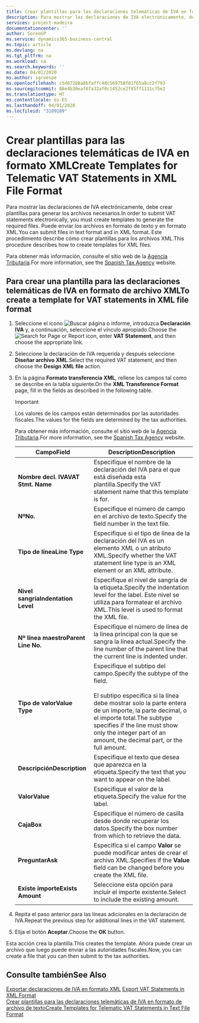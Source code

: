 ```yaml
---
title: Crear plantillas para las declaraciones telemáticas de IVA en formato XML
description: Para mostrar las declaraciones de IVA electrónicamente, debe crear plantillas para generar los archivos necesarios. Puede enviar los archivos en formato de texto y en formato XML. Este procedimiento describe cómo crear plantillas para los archivos XML.
services: project-madeira
documentationcenter: ''
author: SorenGP
ms.service: dynamics365-business-central
ms.topic: article
ms.devlang: na
ms.tgt_pltfrm: na
ms.workload: na
ms.search.keywords: ''
ms.date: 04/01/2020
ms.author: sgroespe
ms.openlocfilehash: c5d07288a8bfaffc48c569758f81f65a8cc2f793
ms.sourcegitcommit: 88e4b30eaf6fa32af0c1452ce2f85ff1111c75e2
ms.translationtype: HT
ms.contentlocale: es-ES
ms.lasthandoff: 04/01/2020
ms.locfileid: "3189189"
---
```

# <a name="create-templates-for-telematic-vat-statements-in-xml-file-format"></a><span data-ttu-id="43f7f-105">Crear plantillas para las declaraciones telemáticas de IVA en formato XML</span><span class="sxs-lookup"><span data-stu-id="43f7f-105">Create Templates for Telematic VAT Statements in XML File Format</span></span>
<span data-ttu-id="43f7f-106">Para mostrar las declaraciones de IVA electrónicamente, debe crear plantillas para generar los archivos necesarios.</span><span class="sxs-lookup"><span data-stu-id="43f7f-106">In order to submit VAT statements electronically, you must create templates to generate the required files.</span></span> <span data-ttu-id="43f7f-107">Puede enviar los archivos en formato de texto y en formato XML.</span><span class="sxs-lookup"><span data-stu-id="43f7f-107">You can submit files in text format and in XML format.</span></span> <span data-ttu-id="43f7f-108">Este procedimiento describe cómo crear plantillas para los archivos XML.</span><span class="sxs-lookup"><span data-stu-id="43f7f-108">This procedure describes how to create templates for XML files.</span></span>  

<span data-ttu-id="43f7f-109">Para obtener más información, consulte el sitio web de la [Agencia Tributaria](https://go.microsoft.com/fwlink/?LinkID=238181).</span><span class="sxs-lookup"><span data-stu-id="43f7f-109">For more information, see the [Spanish Tax Agency](https://go.microsoft.com/fwlink/?LinkID=238181) website.</span></span>  

## <a name="to-create-a-template-for-vat-statements-in-xml-file-format"></a><span data-ttu-id="43f7f-110">Para crear una plantilla para las declaraciones telemáticas de IVA en formato de archivo XML</span><span class="sxs-lookup"><span data-stu-id="43f7f-110">To create a template for VAT statements in XML file format</span></span>  

1.  <span data-ttu-id="43f7f-111">Seleccione el icono ![Buscar página o informe](../../media/ui-search/search_small.png "Icono Buscar página o informe"), introduzca **Declaración IVA** y, a continuación, seleccione el vínculo apropiado.</span><span class="sxs-lookup"><span data-stu-id="43f7f-111">Choose the ![Search for Page or Report](../../media/ui-search/search_small.png "Search for Page or Report icon") icon, enter **VAT Statement**, and then choose the appropriate link.</span></span>  
2.  <span data-ttu-id="43f7f-112">Seleccione la declaración de IVA requerida y después seleccione **Diseñar archivo XML**.</span><span class="sxs-lookup"><span data-stu-id="43f7f-112">Select the required VAT statement, and then choose the **Design XML file** action.</span></span>  
3.  <span data-ttu-id="43f7f-113">En la página **Formato transferencia XML**, rellene los campos tal como se describe en la tabla siguiente.</span><span class="sxs-lookup"><span data-stu-id="43f7f-113">On the **XML Transference Format** page, fill in the fields as described in the following table.</span></span>  

    > [!IMPORTANT]  
    >  <span data-ttu-id="43f7f-114">Los valores de los campos están determinados por las autoridades fiscales.</span><span class="sxs-lookup"><span data-stu-id="43f7f-114">The values for the fields are determined by the tax authorities.</span></span>  
    >   
    >  <span data-ttu-id="43f7f-115">Para obtener más información, consulte el sitio web de la [Agencia Tributaria](https://go.microsoft.com/fwlink/?LinkID=238181).</span><span class="sxs-lookup"><span data-stu-id="43f7f-115">For more information, see the [Spanish Tax Agency](https://go.microsoft.com/fwlink/?LinkID=238181) website.</span></span>  

    |<span data-ttu-id="43f7f-116">Campo</span><span class="sxs-lookup"><span data-stu-id="43f7f-116">Field</span></span>|<span data-ttu-id="43f7f-117">Description</span><span class="sxs-lookup"><span data-stu-id="43f7f-117">Description</span></span>|  
    |---------------------------------|---------------------------------------|  
    |<span data-ttu-id="43f7f-118">**Nombre decl. IVA**</span><span class="sxs-lookup"><span data-stu-id="43f7f-118">**VAT Stmt. Name**</span></span>|<span data-ttu-id="43f7f-119">Especifique el nombre de la declaración del IVA para el que está diseñada esta plantilla.</span><span class="sxs-lookup"><span data-stu-id="43f7f-119">Specify the VAT statement name that this template is for.</span></span>|  
    |<span data-ttu-id="43f7f-120">**Nº**</span><span class="sxs-lookup"><span data-stu-id="43f7f-120">**No.**</span></span>|<span data-ttu-id="43f7f-121">Especifique el número de campo en el archivo de texto.</span><span class="sxs-lookup"><span data-stu-id="43f7f-121">Specify the field number in the text file.</span></span>|  
    |<span data-ttu-id="43f7f-122">**Tipo de línea**</span><span class="sxs-lookup"><span data-stu-id="43f7f-122">**Line Type**</span></span>|<span data-ttu-id="43f7f-123">Especifique si el tipo de línea de la declaración del IVA es un elemento XML o un atributo XML.</span><span class="sxs-lookup"><span data-stu-id="43f7f-123">Specify whether the VAT statement line type is an XML element or an XML attribute.</span></span>|  
    |<span data-ttu-id="43f7f-124">**Nivel sangría**</span><span class="sxs-lookup"><span data-stu-id="43f7f-124">**Indentation Level**</span></span>|<span data-ttu-id="43f7f-125">Especifique el nivel de sangría de la etiqueta.</span><span class="sxs-lookup"><span data-stu-id="43f7f-125">Specify the indentation level for the label.</span></span> <span data-ttu-id="43f7f-126">Este nivel se utiliza para formatear el archivo XML.</span><span class="sxs-lookup"><span data-stu-id="43f7f-126">This level is used to format the XML file.</span></span>|  
    |<span data-ttu-id="43f7f-127">**Nº línea maestro**</span><span class="sxs-lookup"><span data-stu-id="43f7f-127">**Parent Line No.**</span></span>|<span data-ttu-id="43f7f-128">Especifique el número de línea de la línea principal con la que se sangra la línea actual.</span><span class="sxs-lookup"><span data-stu-id="43f7f-128">Specify the line number of the parent line that the current line is indented under.</span></span>|  
    |<span data-ttu-id="43f7f-129">**Tipo de valor**</span><span class="sxs-lookup"><span data-stu-id="43f7f-129">**Value Type**</span></span>|<span data-ttu-id="43f7f-130">Especifique el subtipo del campo.</span><span class="sxs-lookup"><span data-stu-id="43f7f-130">Specify the subtype of the field.</span></span><br /><br /> <span data-ttu-id="43f7f-131">El subtipo especifica si la línea debe mostrar solo la parte entera de un importe, la parte decimal, o el importe total.</span><span class="sxs-lookup"><span data-stu-id="43f7f-131">The subtype specifies if the line must show only the integer part of an amount, the decimal part, or the full amount.</span></span>|  
    |<span data-ttu-id="43f7f-132">**Descripción**</span><span class="sxs-lookup"><span data-stu-id="43f7f-132">**Description**</span></span>|<span data-ttu-id="43f7f-133">Especifique el texto que desea que aparezca en la etiqueta.</span><span class="sxs-lookup"><span data-stu-id="43f7f-133">Specify the text that you want to appear on the label.</span></span>|  
    |<span data-ttu-id="43f7f-134">**Valor**</span><span class="sxs-lookup"><span data-stu-id="43f7f-134">**Value**</span></span>|<span data-ttu-id="43f7f-135">Especifique el valor de la etiqueta.</span><span class="sxs-lookup"><span data-stu-id="43f7f-135">Specify the value for the label.</span></span>|  
    |<span data-ttu-id="43f7f-136">**Caja**</span><span class="sxs-lookup"><span data-stu-id="43f7f-136">**Box**</span></span>|<span data-ttu-id="43f7f-137">Especifique el número de casilla desde donde recuperar los datos.</span><span class="sxs-lookup"><span data-stu-id="43f7f-137">Specify the box number from which to retrieve the data.</span></span>|  
    |<span data-ttu-id="43f7f-138">**Preguntar**</span><span class="sxs-lookup"><span data-stu-id="43f7f-138">**Ask**</span></span>|<span data-ttu-id="43f7f-139">Especifica si el campo **Valor** se puede modificar antes de crear el archivo XML.</span><span class="sxs-lookup"><span data-stu-id="43f7f-139">Specifies if the **Value** field can be changed before you create the XML file.</span></span>|  
    |<span data-ttu-id="43f7f-140">**Existe importe**</span><span class="sxs-lookup"><span data-stu-id="43f7f-140">**Exists Amount**</span></span>|<span data-ttu-id="43f7f-141">Seleccione esta opción para incluir el importe existente.</span><span class="sxs-lookup"><span data-stu-id="43f7f-141">Select to include the existing amount.</span></span>|  

4.  <span data-ttu-id="43f7f-142">Repita el paso anterior para las líneas adicionales en la declaración de IVA.</span><span class="sxs-lookup"><span data-stu-id="43f7f-142">Repeat the previous step for additional lines in the VAT statement.</span></span>  
5.  <span data-ttu-id="43f7f-143">Elija el botón **Aceptar**.</span><span class="sxs-lookup"><span data-stu-id="43f7f-143">Choose the **OK** button.</span></span>  

<span data-ttu-id="43f7f-144">Esta acción crea la plantilla.</span><span class="sxs-lookup"><span data-stu-id="43f7f-144">This creates the template.</span></span> <span data-ttu-id="43f7f-145">Ahora puede crear un archivo que luego puede enviar a las autoridades fiscales.</span><span class="sxs-lookup"><span data-stu-id="43f7f-145">Now, you can create a file that you can then submit to the tax authorities.</span></span>  

## <a name="see-also"></a><span data-ttu-id="43f7f-146">Consulte también</span><span class="sxs-lookup"><span data-stu-id="43f7f-146">See Also</span></span>  
 <span data-ttu-id="43f7f-147">[Exportar declaraciones de IVA en formato XML](how-to-export-vat-statements-in-xml-format.md) </span><span class="sxs-lookup"><span data-stu-id="43f7f-147">[Export VAT Statements in XML Format](how-to-export-vat-statements-in-xml-format.md) </span></span>  
 [<span data-ttu-id="43f7f-148">Crear plantillas para las declaraciones telemáticas de IVA en formato de archivo de texto</span><span class="sxs-lookup"><span data-stu-id="43f7f-148">Create Templates for Telematic VAT Statements in Text File Format</span></span>](how-to-create-templates-for-telematic-vat-statements-in-text-file-format.md)
